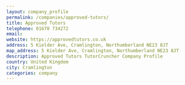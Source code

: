 ```yaml
---
layout: company_profile
permalink: /companies/approved-tutors/
title: Approved Tutors
telephone: 01670 734272
email: 
website: https://approvedtutors.co.uk
address: 5 Kielder Ave, Cramlington, Northumberland NE23 8JT
map_address: 5 Kielder Ave, Cramlington, Northumberland NE23 8JT
description: Approved Tutors TutorCruncher Company Profile
country: United Kingdom
city: Cramlington
categories: company
---
```


